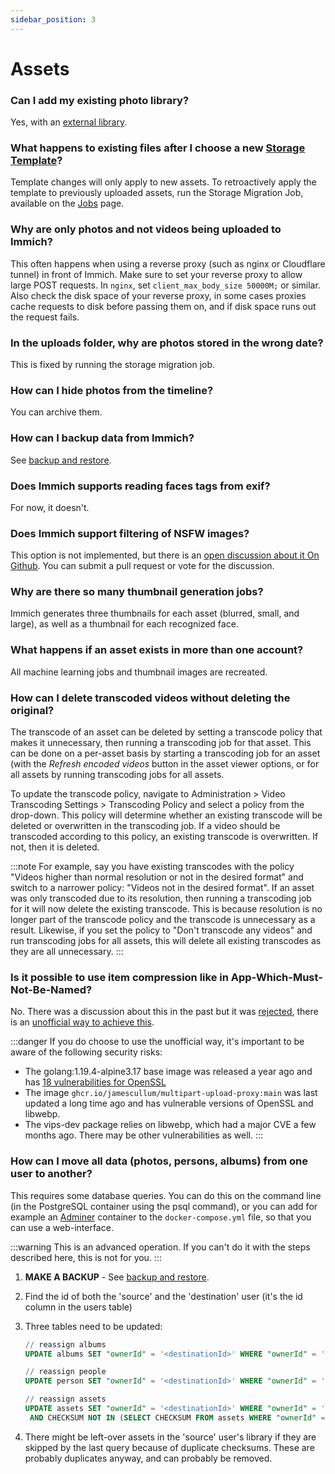 ```yaml
---
sidebar_position: 3
---
```


# Assets

### Can I add my existing photo library?

Yes, with an [external library](/docs/features/libraries.md).

### What happens to existing files after I choose a new [Storage Template](/docs/administration/storage-template.mdx)?

Template changes will only apply to new assets. To retroactively apply the template to previously uploaded assets, run the Storage Migration Job, available on the [Jobs](/docs/administration/jobs.md) page.

### Why are only photos and not videos being uploaded to Immich?

This often happens when using a reverse proxy (such as nginx or Cloudflare tunnel) in front of Immich. Make sure to set your reverse proxy to allow large POST requests. In `nginx`, set `client_max_body_size 50000M;` or similar. Also check the disk space of your reverse proxy, in some cases proxies cache requests to disk before passing them on, and if disk space runs out the request fails.

### In the uploads folder, why are photos stored in the wrong date?

This is fixed by running the storage migration job.

### How can I hide photos from the timeline?

You can archive them.

### How can I backup data from Immich?

See [backup and restore](/docs/administration/backup-and-restore.md).

### Does Immich supports reading faces tags from exif?

For now, it doesn't.

### Does Immich support filtering of NSFW images?

This option is not implemented, but there is an [open discussion about it
On Github](https://github.com/immich-app/immich/discussions/2451). You can submit a pull request or vote for the discussion.

### Why are there so many thumbnail generation jobs?

Immich generates three thumbnails for each asset (blurred, small, and large), as well as a thumbnail for each recognized face.

### What happens if an asset exists in more than one account?

All machine learning jobs and thumbnail images are recreated.

### How can I delete transcoded videos without deleting the original?

The transcode of an asset can be deleted by setting a transcode policy that makes it unnecessary, then running a transcoding job for that asset. This can be done on a per-asset basis by starting a transcoding job for an asset (with the _Refresh encoded videos_ button in the asset viewer options, or for all assets by running transcoding jobs for all assets.

To update the transcode policy, navigate to Administration > Video Transcoding Settings > Transcoding Policy and select a policy from the drop-down. This policy will determine whether an existing transcode will be deleted or overwritten in the transcoding job. If a video should be transcoded according to this policy, an existing transcode is overwritten. If not, then it is deleted.

:::note
For example, say you have existing transcodes with the policy "Videos higher than normal resolution or not in the desired format" and switch to a narrower policy: "Videos not in the desired format". If an asset was only transcoded due to its resolution, then running a transcoding job for it will now delete the existing transcode. This is because resolution is no longer part of the transcode policy and the transcode is unnecessary as a result. Likewise, if you set the policy to "Don't transcode any videos" and run transcoding jobs for all assets, this will delete all existing transcodes as they are all unnecessary.
:::


### Is it possible to use item compression like in App-Which-Must-Not-Be-Named?

No. There was a discussion about this in the past but it was [rejected](https://github.com/immich-app/immich/pull/1242), there is an [unofficial way to achieve this](https://gist.github.com/JamesCullum/6604e504318dd326a507108f59ca7dcd).

:::danger
If you do choose to use the unofficial way, it's important to be aware of the following security risks:

- The golang:1.19.4-alpine3.17 base image was released a year ago and has [18 vulnerabilities for OpenSSL](https://hub.docker.com/layers/library/golang/1.19.4-alpine3.17/images/sha256-8b532e4f43b6ccab31b2542d132720aa6e22f6164e0ed9d4885ef2d7c8b87aa5?context=explore)
- The image `ghcr.io/jamescullum/multipart-upload-proxy:main` was last updated a long time ago and has vulnerable versions of OpenSSL and libwebp.
- The vips-dev package relies on libwebp, which had a major CVE a few months ago.
There may be other vulnerabilities as well.
:::

### How can I move all data (photos, persons, albums) from one user to another?

This requires some database queries. You can do this on the command line (in the PostgreSQL container using the psql command), or you can add for example an [Adminer](https://www.adminer.org/) container to the `docker-compose.yml` file, so that you can use a web-interface.

:::warning
This is an advanced operation. If you can't do it with the steps described here, this is not for you.
:::

1. **MAKE A BACKUP** - See [backup and restore](/docs/administration/backup-and-restore.md).
2. Find the id of both the 'source' and the 'destination' user (it's the id column in the users table)
3. Three tables need to be updated:

   ```sql
   // reassign albums
   UPDATE albums SET "ownerId" = '<destinationId>' WHERE "ownerId" = '<sourceId>';

   // reassign people
   UPDATE person SET "ownerId" = '<destinationId>' WHERE "ownerId" = '<sourceId>';

   // reassign assets
   UPDATE assets SET "ownerId" = '<destinationId>' WHERE "ownerId" = '<sourceId>'
    AND CHECKSUM NOT IN (SELECT CHECKSUM FROM assets WHERE "ownerId" = '<destinationId>');
   ```
4. There might be left-over assets in the 'source' user's library if they are skipped by the last query because of duplicate checksums. These are probably duplicates anyway, and can probably be removed.
